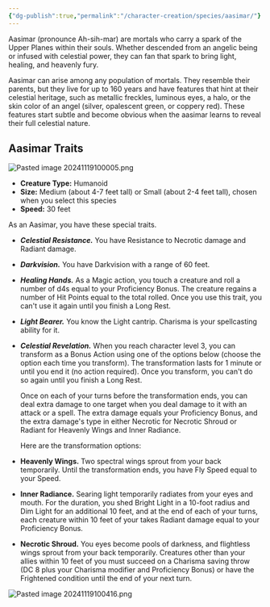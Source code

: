 ```yaml
---
{"dg-publish":true,"permalink":"/character-creation/species/aasimar/"}
---
```


Aasimar (pronounce Ah-sih-mar) are mortals who carry a spark of the Upper Planes within their souls. Whether descended from an angelic being or infused with celestial power, they can fan that spark to bring light, healing, and heavenly fury.

Aasimar can arise among any population of mortals. They resemble their parents, but they live for up to 160 years and have features that hint at their celestial heritage, such as metallic freckles, luminous eyes, a halo, or the skin color of an angel (silver, opalescent green, or coppery red). These features start subtle and become obvious when the aasimar learns to reveal their full celestial nature.
## Aasimar Traits
![Pasted image 20241119100005.png](/img/user/Pasted%20image%2020241119100005.png)
- **Creature Type:** Humanoid
- **Size:** Medium (about 4-7 feet tall) or Small (about 2-4 feet tall), chosen when you select this species
- **Speed:** 30 feet

As an Aasimar, you have these special traits.
- ***Celestial Resistance.*** You have Resistance to Necrotic damage and Radiant damage.
- ***Darkvision.*** You have Darkvision with a range of 60 feet.
- ***Healing Hands.*** As a Magic action, you touch a creature and roll a number of d4s equal to your Proficiency Bonus. The creature regains a number of Hit Points equal to the total rolled. Once you use this trait, you can't use it again until you finish a Long Rest.
- ***Light Bearer.*** You know the Light cantrip. Charisma is your spellcasting ability for it.
- ***Celestial Revelation.*** When you reach character level 3, you can transform as a Bonus Action using one of the options below (choose the option each time you transform). The transformation lasts for 1 minute or until you end it (no action required). Once you transform, you can't do so again until you finish a Long Rest.
  
  Once on each of your turns before the transformation ends, you can deal extra damage to one target when you deal damage to it with an attack or a spell. The extra damage equals your Proficiency Bonus, and the extra damage's type in either Necrotic for Necrotic Shroud or Radiant for Heavenly Wings and Inner Radiance.
  
  Here are the transformation options: 
- **Heavenly Wings.** Two spectral wings sprout from your back temporarily. Until the transformation ends, you have Fly Speed equal to your Speed. 
- **Inner Radiance.** Searing light temporarily radiates from your eyes and mouth. For the duration, you shed Bright Light in a 10-foot radius and Dim Light for an additional 10 feet, and at the end of each of your turns, each creature within 10 feet of your takes Radiant damage equal to your Proficiency Bonus.
- **Necrotic Shroud.** You eyes become pools of darkness, and flightless wings sprout from your back temporarily. Creatures other than your allies within 10 feet of you must succeed on a Charisma saving throw (DC 8 plus your Charisma modifier and Proficiency Bonus) or have the Frightened condition until the end of your next turn.

![Pasted image 20241119100416.png](/img/user/Pasted%20image%2020241119100416.png)